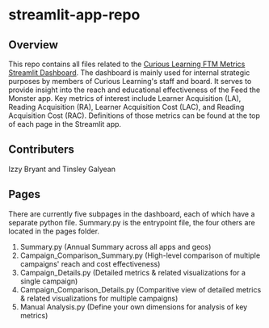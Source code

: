 # streamlit-app-repo

## Overview
This repo contains all files related to the [Curious Learning FTM Metrics Streamlit Dashboard](https://cl-ftm-dash.streamlit.app/). The dashboard is mainly used for internal strategic purposes by members of Curious Learning's staff and board. It serves to provide insight into the reach and educational effectiveness of the Feed the Monster app. Key metrics of interest include Learner Acquisition (LA), Reading Acquisition (RA), Learner Acquisition Cost (LAC), and Reading Acquisition Cost (RAC). Definitions of those metrics can be found at the top of each page in the Streamlit app. 

## Contributers
Izzy Bryant and Tinsley Galyean

## Pages
There are currently five subpages in the dashboard, each of which have a separate python file. Summary.py is the entrypoint file, the four others are located in the pages folder.
1. Summary.py (Annual Summary across all apps and geos)
2. Campaign_Comparison_Summary.py (High-level comparison of multiple campaigns' reach and cost effectiveness)
3. Campaign_Details.py (Detailed metrics & related visualizations for a single campaign)
4. Campaign_Comparison_Details.py (Comparitive view of detailed metrics & related visualizations for multiple campaigns)
5. Manual Analysis.py (Define your own dimensions for analysis of key metrics)
